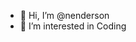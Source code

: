 - 👋 Hi, I’m @nenderson
- 👀 I’m interested in Coding

<!---
nenderson/nenderson is a ✨ special ✨ repository because its `README.md` (this file) appears on your GitHub profile.
You can click the Preview link to take a look at your changes.
--->
